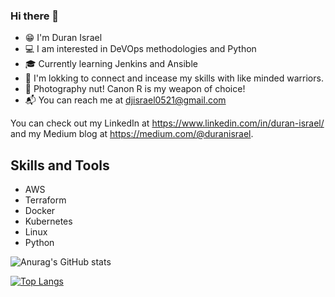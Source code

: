 ### Hi there 👋
* 😁 I'm Duran Israel
* 💻 I am interested in DeVOps methodologies and Python
* 🎓 Currently learning Jenkins and Ansible
* 🤝 I'm lokking to connect and incease my skills with like minded warriors.
* 📸 Photography nut! Canon R is my weapon of choice!
* 📬 You can reach me at djisrael0521@gmail.com

You can check out my LinkedIn at https://www.linkedin.com/in/duran-israel/ and my Medium blog at https://medium.com/@duranisrael.

## Skills and Tools
* AWS
* Terraform
* Docker
* Kubernetes
* Linux
* Python


![Anurag's GitHub stats](https://github-readme-stats.vercel.app/api?username=DuranIsrael&show_icons=true&theme=radical)

[![Top Langs](https://github-readme-stats.vercel.app/api/top-langs/?username=DuranIsrael)](https://github.com/anuraghazra/github-readme-stats)
